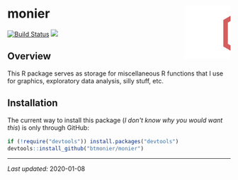 
monier <img src="man/figures/monier_logo.svg" align="right" height="120"/>
==========================================================================

[![Build Status](https://travis-ci.org/btmonier/monier.svg?branch=master)](https://travis-ci.org/btmonier/monier) [![](https://img.shields.io/badge/lifecycle-experimental-orange.svg)](https://www.tidyverse.org/lifecycle/#experimental)

Overview
--------

This R package serves as storage for miscellaneous R functions that I use for graphics, exploratory data analysis, silly stuff, etc.

Installation
------------

The current way to install this package (*I don't know why you would want this*) is only through GitHub:

``` r
if (!require("devtools")) install.packages("devtools")
devtools::install_github("btmonier/monier")
```

------------------------------------------------------------------------

*Last updated:* 2020-01-08

